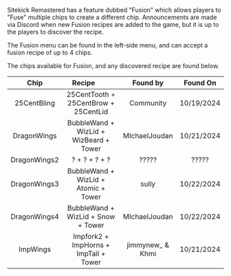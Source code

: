 Sitekick Remastered has a feature dubbed "Fusion" which allows players to "Fuse" multiple chips to create a different chip.  Announcements are made via Discord when new Fusion recipes are added to the game, but it is up to the players to discover the recipe.

The Fusion menu can be found in the left-side menu, and can accept a fusion recipe of up to 4 chips.

The chips available for Fusion, and any discovered recipe are found below.

| Chip | Recipe &nbsp; &nbsp; &nbsp; &nbsp; | Found by | Found On |
| :---: | :---: | :---: | :---: |
| 25CentBling | 25CentTooth + 25CentBrow + 25CentLid | Community | 10/19/2024 |
| DragonWings | BubbleWand + WizLid + WizBeard + Tower | MIchaelJoudan | 10/21/2024 |
| DragonWings2 | ? + ? + ? + ? | ????? | ????? |
| DragonWings3 | BubbleWand + WizLid + Atomic + Tower | sully | 10/22/2024 |
| DragonWings4 | BubbleWand + WizLid + Snow + Tower | MIchaelJoudan | 10/22/2024 |
| ImpWings | Impfork2 + ImpHorns + ImpTail + Tower | jimmynew_ & Khmi | 10/21/2024 |


<style>
table th:first-of-type {
    width: 20%;
}
table th:nth-of-type(2) {
    width: 40%;
}
table th:nth-of-type(3) {
    width: 25%;
}
table th:nth-of-type(4) {
    width: 15%;
}
</style>
